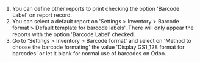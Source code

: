 1.  You can define other reports to print checking the option 'Barcode
    Label' on report record.
2.  You can select a default report on 'Settings \> Inventory \> Barcode
    format \> Default template for barcode labels'. There will only
    appear the reports with the option 'Barcode Label' checked.
3.  Go to 'Settings \> Inventory \> Barcode format' and select on
    'Method to choose the barcode formating' the value 'Display GS1_128
    format for barcodes' or let it blank for normal use of barcodes on
    Odoo.
